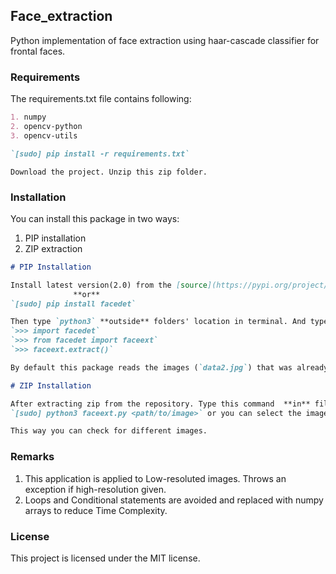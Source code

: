 ## Face_extraction

Python implementation of face extraction using haar-cascade classifier for frontal faces.

### Requirements
The requirements.txt file contains following:
```markdown
1. numpy
2. opencv-python
3. opencv-utils

`[sudo] pip install -r requirements.txt`
```

```
Download the project. Unzip this zip folder.
```

### Installation

You can install this package in two ways:
1. PIP installation
2. ZIP extraction

```markdown
# PIP Installation

Install latest version(2.0) from the [source](https://pypi.org/project/facedet/).
              **or**
`[sudo] pip install facedet`

Then type `python3` **outside** folders' location in terminal. And type these to get output.
`>>> import facedet`
`>>> from facedet import faceext`
`>>> faceext.extract()`

By default this package reads the images (`data2.jpg`) that was already given.

```
```markdown
# ZIP Installation

After extracting zip from the repository. Type this command  **in** file location.
`[sudo] python3 faceext.py <path/to/image>` or you can select the images from data folder.

This way you can check for different images.

```
### Remarks
1. This application is applied to Low-resoluted images. Throws an exception if high-resolution given.
2. Loops and Conditional statements are avoided and replaced with numpy arrays to reduce Time Complexity.

### License
This project is licensed under the MIT license.
